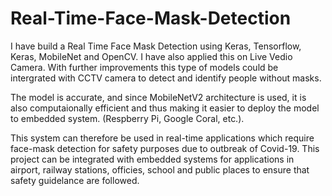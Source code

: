 # Real-Time-Face-Mask-Detection
I have build a Real Time Face Mask Detection using Keras, Tensorflow, Keras, MobileNet and OpenCV. I have also applied this on Live Vedio Camera. With further improvements this type of models could be intergrated with CCTV camera to detect and identify people without masks.

The model is accurate, and since MobileNetV2 architecture is used, it is also computaionally efficient and thus making it easier to deploy the model to embedded system. (Respberry Pi, Google Coral, etc.).

This system can therefore be used in real-time applications which require face-mask detection for safety purposes due to outbreak of Covid-19. This project can be integrated with embedded systems for applications in airport, railway stations, officies, school and public places to ensure that safety guidelance are followed.
